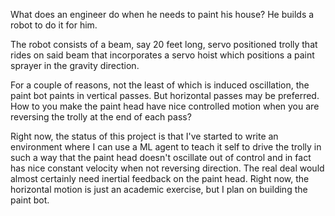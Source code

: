 What does an engineer do when he needs to paint his house?  He builds a robot to do it for him.  

The robot consists of a beam, say 20 feet long, servo positioned trolly that rides on said beam that incorporates a servo hoist which positions a paint sprayer in the gravity direction.  

For a couple of reasons, not the least of which is induced oscillation, the paint bot paints in vertical passes. But horizontal passes may be preferred.  How to you make the paint head have nice controlled motion when you are reversing the trolly at the end of each pass?

Right now, the status of this project is that I've started to write an environment where I can use a ML agent to teach it self to drive the trolly in such a way that the paint head doesn't oscillate out of control and in fact has nice constant velocity when not reversing direction.  The real deal would almost certainly need inertial feedback on the paint head.  Right now, the horizontal motion is just an academic exercise, but I plan on building the paint bot.

 